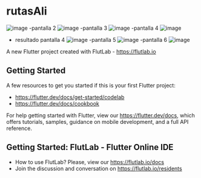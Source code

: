 # rutasAli
![image](https://github.com/user-attachments/assets/6f5c1d9a-aad6-4b76-91fa-7e34b3bb134c)
-pantalla 2
![image](https://github.com/user-attachments/assets/08a017a9-6f1e-4306-926b-1c95bc227673)
-pantalla 3
![image](https://github.com/user-attachments/assets/4fe0db50-ee93-484c-9653-42370a12c68c)
-pantalla 4
![image](https://github.com/user-attachments/assets/1ffb20ad-7cc2-4070-aed5-6b299010b33c)
- resultado pantalla 4
![image](https://github.com/user-attachments/assets/5eb26a81-26c3-4b45-9eb6-659ce613e3d6)
-pantalla 5
![image](https://github.com/user-attachments/assets/b48b6482-9a7e-4177-9ce8-cd3ce4c5922f)
-pantalla 6
![image](https://github.com/user-attachments/assets/00f24e1d-091e-4dbc-9c2d-862eb95bc374)


A new Flutter project created with FlutLab - https://flutlab.io

## Getting Started

A few resources to get you started if this is your first Flutter project:

- https://flutter.dev/docs/get-started/codelab
- https://flutter.dev/docs/cookbook

For help getting started with Flutter, view our
https://flutter.dev/docs, which offers tutorials,
samples, guidance on mobile development, and a full API reference.

## Getting Started: FlutLab - Flutter Online IDE

- How to use FlutLab? Please, view our https://flutlab.io/docs
- Join the discussion and conversation on https://flutlab.io/residents
